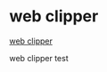 # web clipper
[web clipper](https://www.notion.so/fred1357944/web-clipper-c3311017c3e14e49a0489d102a884c46) 

web clipper test
